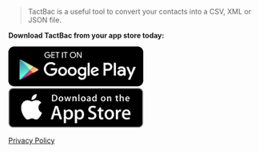 > TactBac is a useful tool to convert your contacts into a CSV, XML or JSON file.

**Download TactBac from your app store today:**

<a href="https://play.google.com/store/apps/details?id=com.tactbac" target="_blank">
  <img src="media/google-button.png" height="80" />
</a>

<a href="https://itunes.apple.com/us/app/tactbac/id1282805236" target="_blank">
  <img src="media/apple-button.png" height="80" />
</a>

[Privacy Policy](/privacy.md)

